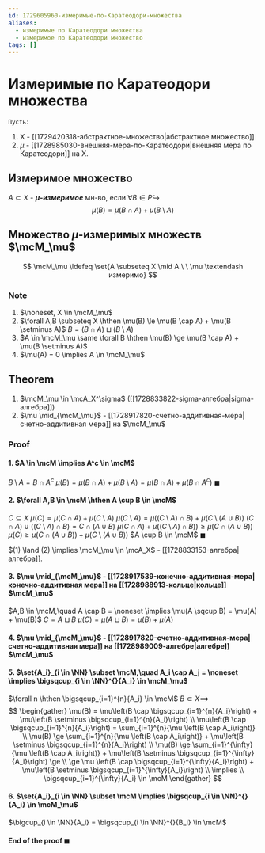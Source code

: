 ```yaml
---
id: 1729605960-измеримые-по-Каратеодори-множества
aliases:
  - измеримые по Каратеодори множества
  - измеримое по Каратеодори множество
tags: []
---
```


# Измеримые по Каратеодори множества

`Пусть:`
1. X - [[1729420318-абстрактное-множество|абстрактное множество]]
2. $\mu$ - [[1728985030-внешняя-мера-по-Каратеодори|внешняя мера по Каратеодори]] на X.

## Измеримое множество
$A \subset X$ - ***$\mu$-измеримое*** мн-во, если
$\forall B \in P \hookrightarrow$
$$
\mu(B) = \mu(B \cap A) + \mu(B \setminus A)
$$
## Множество $\mu$-измеримых множеств $\mcM_\mu$
$$
\mcM_\mu \ldefeq \set{A \subseteq X \mid A \ \ \mu \textendash измеримо}
$$

### Note
1. $\noneset, X \in \mcM_\mu$
2. $\forall A,B \subseteq X \hthen \mu(B) \le \mu(B \cap A) + \mu(B \setminus A)$ 
$B = (B \cap A) \sqcup (B \setminus A)$
3. $A \in \mcM_\mu \same \forall B \hthen \mu(B) \ge \mu(B \cap A) + \mu(B \setminus A)$
4. $\mu(A) = 0 \implies A \in \mcM_\mu$

## Theorem
1. $\mcM_\mu \in \mcA_X^\sigma$ ([[1728833822-sigma-алгебра|sigma-алгебра]])
2. $\mu \mid_{\mcM_\mu}$ - [[1728917820-счетно-аддитивная-мера|счетно-аддитивная мера]] на $\mcM_\mu$

### Proof
#### 1. $A \in \mcM \implies A^c \in \mcM$
$B \setminus A = B \cap A^c$
$\mu(B) = \mu(B \cap A) + \mu(B \setminus A) = \mu(B \cap A) + \mu(B \cap A^c)$ $\blacksquare$ 
#### 2. $\forall A,B \in \mcM \hthen A \cup B \in \mcM$
$C \subseteq X$
$\mu(C) = \mu(C \cap A) + \mu(C \setminus A)$
$\mu(C \setminus A) = \mu((C \setminus A) \cap B) + \mu(C \setminus (A \cup B))$
$(C \cap A) \cup \left((C \setminus A) \cap B\right) = C \cap (A \cup B)$
$\mu(C \cap A) + \mu((C \setminus A) \cap B)) \ge \mu(C \cap (A \cup B))$
$\mu(C) \ge \mu(C \cap (A \cup B)) + \mu(C \setminus (A \cup B))$
$A \cup B \in \mcM$ $\blacksquare$

$(1) \land (2) \implies \mcM_\mu \in \mcA_X$ - [[1728833153-алгебра|алгебра]].

#### 3. $\mu \mid_{\mcM_\mu}$ - [[1728917539-конечно-аддитивная-мера|конечно-аддитивная мера]] на [[1728988913-кольце|кольце]] $\mcM_\mu$
$A,B \in \mcM,\quad A \cap B = \noneset \implies \mu(A \sqcup B) = \mu(A) + \mu(B)$
$C = A \sqcup B$
$\mu(C) = \mu(A \sqcup B) = \mu(B) + \mu(A)$

#### 4. $\mu \mid_{\mcM_\mu}$ - [[1728917820-счетно-аддитивная-мера|счетно-аддитивная мера]] на [[1728989009-алгебре|алгебре]] $\mcM_\mu$

#### 5. $\set{A_i}_{i \in \NN} \subset \mcM,\quad A_i \cap A_j = \noneset \implies \bigsqcup_{i \in \NN}^{}{A_i} \in \mcM_\mu$
$\forall n \hthen \bigsqcup_{i=1}^{n}{A_i} \in \mcM$ 
$B \subset X \implies$
$$
\begin{gather}
\mu(B) = \mu\left(B \cap \bigsqcup_{i=1}^{n}{A_i}\right) + \mu\left(B \setminus \bigsqcup_{i=1}^{n}{A_i}\right) \\
\mu\left(B \cap \bigsqcup_{i=1}^{n}{A_i}\right) = \sum_{i=1}^{n}{\mu \left(B \cap A_i\right)} \\
\mu(B) \ge \sum_{i=1}^{n}{\mu \left(B \cap A_i\right)} + \mu\left(B \setminus \bigsqcup_{i=1}^{n}{A_i}\right) \\
\mu(B) \ge \sum_{i=1}^{\infty}{\mu \left(B \cap A_i\right)} + \mu\left(B \setminus \bigsqcup_{i=1}^{\infty}{A_i}\right) \ge \\
\ge \mu \left(B \cap \bigsqcup_{i=1}^{\infty}{A_i}\right) + \mu\left(B \setminus \bigsqcup_{i=1}^{\infty}{A_i}\right) \\
\implies \\
\bigsqcup_{i=1}^{\infty}{A_i} \in \mcM
\end{gather}
$$
#### 6. $\set{A_i}_{i \in \NN} \subset \mcM \implies \bigsqcup_{i \in \NN}^{}{A_i} \in \mcM_\mu$
$\bigcup_{i \in \NN}{A_i} = \bigsqcup_{i \in \NN}^{}{B_i} \in \mcM$

#### End of the proof $\blacksquare$
